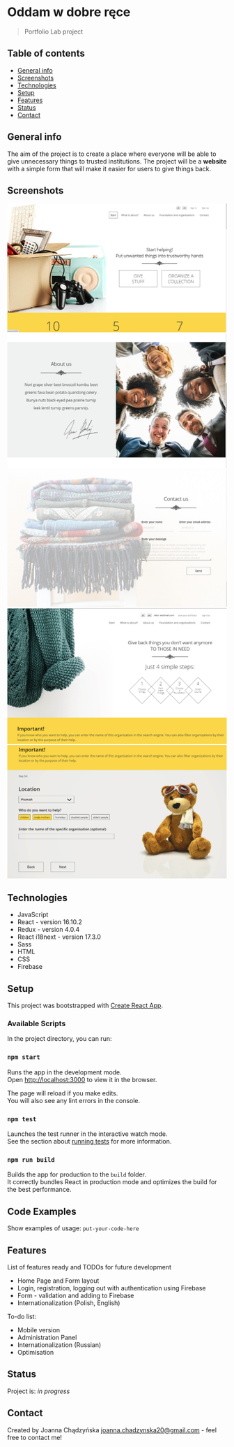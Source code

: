 # Oddam w dobre ręce

> Portfolio Lab project

## Table of contents

- [General info](#general-info)
- [Screenshots](#screenshots)
- [Technologies](#technologies)
- [Setup](#setup)
- [Features](#features)
- [Status](#status)
- [Contact](#contact)

## General info

The aim of the project is to create a place where everyone will be able to give unnecessary things to trusted institutions.
The project will be a **website** with a simple form that will make it easier for users to give things back.

## Screenshots

![HomePage Header](./images/HomePageHeader.png)
![HomePage AboutUs](./images/HomePageAboutUs.png)
![HomePage Contact](./images/HomePageContact.png)
![Form Header](./images/FormHeader.png)
![Form Sapmle](./images/FormSample-1.png)

## Technologies

- JavaScript
- React - version 16.10.2
- Redux - version 4.0.4
- React i18next - version 17.3.0
- Sass
- HTML
- CSS
- Firebase

## Setup

This project was bootstrapped with [Create React App](https://github.com/facebook/create-react-app).

### Available Scripts

In the project directory, you can run:

### `npm start`

Runs the app in the development mode.<br />
Open [http://localhost:3000](http://localhost:3000) to view it in the browser.

The page will reload if you make edits.<br />
You will also see any lint errors in the console.

### `npm test`

Launches the test runner in the interactive watch mode.<br />
See the section about [running tests](https://facebook.github.io/create-react-app/docs/running-tests) for more information.

### `npm run build`

Builds the app for production to the `build` folder.<br />
It correctly bundles React in production mode and optimizes the build for the best performance.

## Code Examples

Show examples of usage:
`put-your-code-here`

## Features

List of features ready and TODOs for future development

- Home Page and Form layout
- Login, registration, logging out with authentication using Firebase
- Form - validation and adding to Firebase
- Internationalization (Polish, English)

To-do list:

- Mobile version
- Administration Panel
- Internationalization (Russian)
- Optimisation

## Status

Project is: _in progress_

## Contact

Created by Joanna Chądzyńska joanna.chadzynska20@gmail.com - feel free to contact me!
